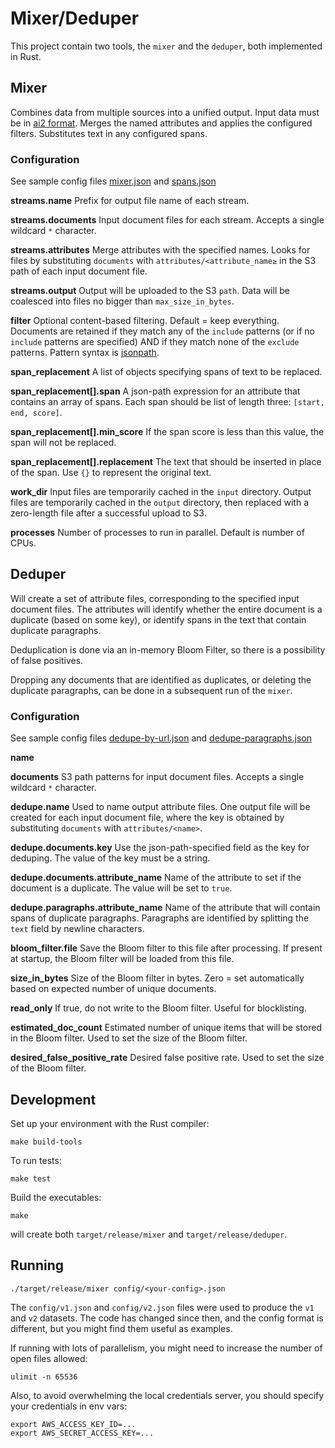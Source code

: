 # Mixer/Deduper

This project contain two tools, the `mixer` and the `deduper`, both implemented in Rust.

## Mixer

Combines data from multiple sources into a unified output. Input data must be in [ai2 format](../README.md).
Merges the named attributes and applies the configured filters. Substitutes text in any configured spans.

### Configuration
See sample config files [mixer.json](tests/config/mixer.json) and [spans.json](tests/config/spans.json)

**streams.name**
Prefix for output file name of each stream.

**streams.documents**
Input document files for each stream. Accepts a single wildcard `*` character.

**streams.attributes**
Merge attributes with the specified names. 
Looks for files by substituting `documents` with `attributes/<attribute_name≥` in the S3 path of each input document file.

**streams.output**
Output will be uploaded to the S3 `path`. Data will be coalesced into files no bigger than `max_size_in_bytes`.

**filter**
Optional content-based filtering. Default = keep everything. Documents are retained if they match any of the `include` patterns
(or if no `include` patterns are specified) AND if they match none of the `exclude` patterns. Pattern syntax is [jsonpath](https://support.smartbear.com/alertsite/docs/monitors/api/endpoint/jsonpath.html#filters).

**span_replacement**
A list of objects specifying spans of text to be replaced.

**span_replacement[].span**
A json-path expression for an attribute that contains an array of spans. Each span should be list of length three:  `[start, end, score]`.

**span_replacement[].min_score**
If the span score is less than this value, the span will not be replaced.

**span_replacement[].replacement**
The text that should be inserted in place of the span. Use `{}` to represent the original text.

**work_dir**
Input files are temporarily cached in the `input` directory. Output files are temporarily cached
in the `output` directory, then replaced with a zero-length file after a successful upload to S3.

**processes**
Number of processes to run in parallel. Default is number of CPUs.

## Deduper

Will create a set of attribute files, corresponding to the specified input document files.
The attributes will identify whether the entire document is a duplicate (based on some key), or
identify spans in the text that contain duplicate paragraphs.

Deduplication is done via an in-memory Bloom Filter, so there is a possibility of false positives.

Dropping any documents that are identified as duplicates, or deleting the duplicate paragraphs, can be 
done in a subsequent run of the `mixer`.

### Configuration
See sample config files [dedupe-by-url.json](tests/config/dedupe-by-url.json) and [dedupe-paragraphs.json](tests/config/dedupe-paragraphs.json)

**name**

**documents**
S3 path patterns for input document files. Accepts a single wildcard `*` character.

**dedupe.name**
Used to name output attribute files. One output file will be created for each input document file,
where the key is obtained by substituting `documents` with `attributes/<name>`.

**dedupe.documents.key**
Use the json-path-specified field as the key for deduping. The value of the key must be a string.

**dedupe.documents.attribute_name**
Name of the attribute to set if the document is a duplicate. The value will be set to `true`.

**dedupe.paragraphs.attribute_name**
Name of the attribute that will contain spans of duplicate paragraphs. Paragraphs
are identified by splitting the `text` field by newline characters.

**bloom_filter.file**
Save the Bloom filter to this file after processing. If present at startup, the Bloom filter will be loaded from this file.

**size_in_bytes**
Size of the Bloom filter in bytes. Zero = set automatically based on expected number of unique documents.

**read_only**
If true, do not write to the Bloom filter. Useful for blocklisting.

**estimated_doc_count**
Estimated number of unique items that will be stored in the Bloom filter. Used to set the size of the Bloom filter.

**desired_false_positive_rate**
Desired false positive rate. Used to set the size of the Bloom filter.

## Development
Set up your environment with the Rust compiler:
```
make build-tools
```

To run tests: 
```shell
make test
```

Build the executables:
```
make
```
will create both `target/release/mixer` and `target/release/deduper`.


## Running

```
./target/release/mixer config/<your-config>.json
```

The `config/v1.json` and `config/v2.json` files were used to produce the `v1` and `v2` datasets. The code has
changed since then, and the config format is different, but you might find them useful as examples.

If running with lots of parallelism, you might need to increase the number of open files allowed:
```shell
ulimit -n 65536
```

Also, to avoid overwhelming the local credentials server, you should specify your credentials in env vars:
```shell
export AWS_ACCESS_KEY_ID=...
export AWS_SECRET_ACCESS_KEY=...
```
